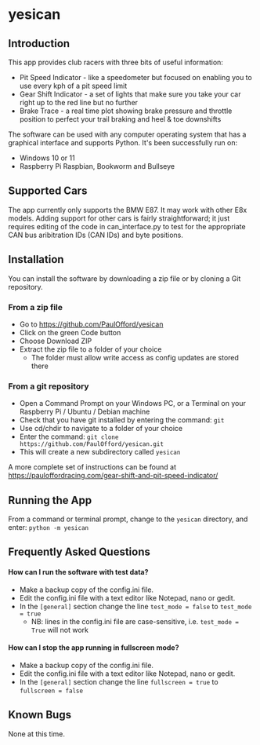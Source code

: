 # yesican
## Introduction
This app provides club racers with three bits of useful information:

* Pit Speed Indicator - like a speedometer but focused on enabling you
to use every kph of a pit speed limit
* Gear Shift Indicator - a set of lights that make sure you take
your car right up to the red line but no further
* Brake Trace - a real time plot showing brake pressure and throttle
position to perfect your trail braking and heel & toe downshifts

The software can be used with any computer operating system that
has a graphical interface and supports Python.  It's been successfully
run on:

* Windows 10 or 11
* Raspberry Pi Raspbian, Bookworm and Bullseye

## Supported Cars

The app currently only supports the BMW E87.  It may work with other
E8x models.  Adding support for other cars is fairly straightforward;
it just requires editing of the code in can_interface.py to test for
the appropriate CAN bus aribitration IDs (CAN IDs) and byte positions.

## Installation
You can install the software by downloading a zip file or by cloning a
Git repository.

### From a zip file
* Go to https://github.com/PaulOfford/yesican
* Click on the green Code button
* Choose Download ZIP
* Extract the zip file to a folder of your choice
  * The folder must allow write access as config updates are stored there

### From a git repository
* Open a Command Prompt on your Windows PC, or a Terminal on your
Raspberry Pi / Ubuntu / Debian machine
* Check that you have git installed by entering the command: `git`
* Use cd/chdir to navigate to a folder of your choice
* Enter the command: `git clone https://github.com/PaulOfford/yesican.git`
* This will create a new subdirectory called `yesican`

A more complete set of instructions can be found
at https://pauloffordracing.com/gear-shift-and-pit-speed-indicator/

## Running the App

From a command or terminal prompt, change to the `yesican` directory,
and enter: `python -m yesican`

## Frequently Asked Questions

#### How can I run the software with test data?
* Make a backup copy of the config.ini file.
* Edit the config.ini file with a text editor like Notepad, nano or gedit.
* In the `[general]` section change the line `test_mode = false`
to `test_mode = true`
  * NB: lines in the config.ini file are case-sensitive, i.e.
  `test_mode = True` will not work

#### How can I stop the app running in fullscreen mode?
* Make a backup copy of the config.ini file.
* Edit the config.ini file with a text editor like Notepad, nano or gedit.
* In the `[general]` section change the line `fullscreen = true`
to `fullscreen = false`

## Known Bugs
None at this time.
